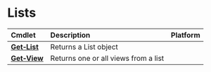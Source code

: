 # Lists 
Cmdlet|Description|Platform
:-----|:----------|:-------
**[Get&#8209;List](Get-List.md)** |Returns a List object|
**[Get&#8209;View](Get-View.md)** |Returns one or all views from a list|
